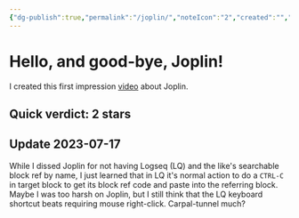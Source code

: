 ```yaml
---
{"dg-publish":true,"permalink":"/joplin/","noteIcon":"2","created":"","updated":""}
---
```


# Hello, and good-bye, Joplin!

I created this first impression [video](https://youtu.be/ohWfF-VHF7Q) about Joplin.

## Quick verdict: 2 stars

## Update 2023-07-17

While I dissed Joplin for not having Logseq (LQ) and the like's searchable block ref by name, I just learned that in LQ it's normal action to do a `CTRL-C` in target block to get its block ref code and paste into the referring block. Maybe I was too harsh on Joplin, but I still think that the LQ keyboard shortcut beats requiring mouse right-click. Carpal-tunnel much?